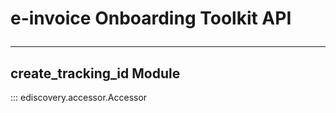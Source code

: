 # e-invoice Onboarding Toolkit API<hr/>
## create_tracking_id Module
:::  ediscovery.accessor.Accessor
    <!-- handler: python
    selection:
      members:
        - __init__
        - call_hash
        - call_dns_lookup
        - call_smp_service_group_url
        - call_smp_service_url
    rendering:
      show_root_heading: true
      show_source: true -->
